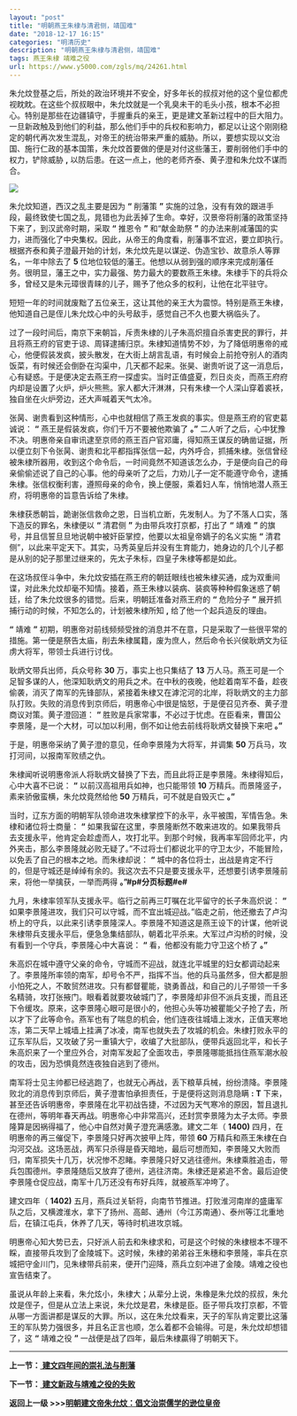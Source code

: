 ```yaml
---
layout: "post"
title: "明朝燕王朱棣与清君侧，靖国难"
date: "2018-12-17 16:15"
categories: "明清历史"
description: "明朝燕王朱棣与清君侧，靖国难"
tags: 燕王朱棣 靖难之役
url: https://www.y5000.com/zgls/mq/24261.html
---
```






朱允炆登基之后，所处的政治环境并不安全，好多年长的叔叔对他的这个皇位都虎视眈眈。在这些个叔叔眼中，朱允炆就是一个乳臭未干的毛头小孩，根本不必担心。特别是那些在边疆镇守，手握重兵的亲王，更是建文革新过程中的巨大阻力。一旦新政触及到他们的利益，那么他们手中的兵权和影响力，都足以让这个刚刚稳定的朝代再次发生混乱，对帝王的统治带来严重的威胁。所以，要想实现以文治国、施行仁政的基本国策，朱允炆首要做的便是对付这些藩王，要削弱他们手中的权力，铲除威胁
**,** 以防后患。在这一点上，他的老师齐泰、黄子澄和朱允炆不谋而合。

![](https://img.y5000.com/uploads/allimg/170725/12-1FH5100401X8.jpg)

朱允炆知道，西汉之乱主要是因为 **“** 削藩策 **”**
实施的过急，没有有效的跟进手段，最终致使七国之乱，晁错也为此丢掉了生命。幸好，汉景帝将削藩的政策坚持下来了，到汉武帝时期，采取 **“** 推恩令
**”** 和“献金助祭 **”**
的办法来削减藩国的实力，进而强化了中央集权。因此，从帝王的角度看，削藩事不宜迟，要立即执行。根据齐泰和黄子澄最开始的计划，朱允炆先是以谋逆、伪造宝钞、故意杀人等罪名，一年中除去了
**5**
位地位较低的藩王。他想以从弱到强的顺序来完成削藩任务。很明显，藩王之中，实力最强、势力最大的要数燕王朱棣。朱棣手下的兵将众多，曾经又是朱元璋很青睐的儿子，赐予了他众多的权利，让他在北平驻守。

短短一年的时间就废黜了五位亲王，这让其他的亲王大为震惊。特别是燕王朱棣，他知道自己是侄儿朱允炆心中的头号敌手，感觉自己不久也要大祸临头了。

过了一段时间后，南京下来朝旨，斥责朱棣的儿子朱高炽擅自杀害吏民的罪行，并且将燕王府的官吏于谅、周铎逮捕归京。朱棣知道情势不妙，为了降低明惠帝的戒心，他便假装发疯，披头散发，在大街上胡言乱语，有时候会上前抢夺别人的酒肉饭菜，有时候还会倒卧在沟渠中，几天都不起来。张昊、谢贵听说了这一消息后，心有疑惑。于是便决定去燕王府一探虚实。当时正值盛夏，烈日炎炎，而燕王府府内却是设置了火炉，炉火熊熊。家人都大汗淋淋，只有朱棣一个人深山穿着裘袄，独自坐在火炉旁边，还大声喊着天气太冷。

张昺、谢贵看到这种情形，心中也就相信了燕王发疯的事实。但是燕王府的官吏葛诚说： **“** 燕王是假装发疯，你们千万不要被他欺骗了 **。”**
二人听了之后，心中犹豫不决。明惠帝亲自审讯逮至京师的燕王百户官邓庸，得知燕王谋反的确凿证据，所以便立刻下令张昺、谢贵和北平都指挥张信一起，内外呼合，抓捕朱棣。张信曾经被朱棣所器用，收到这个命令后，一时间竟然不知道该怎么办，于是便向自己的母亲偷偷述说了自己的心事。他的母亲听了之后，力劝儿子一定不能遵守命令，逮捕朱棣。张信权衡利害，遵照母亲的命令，换上便服，乘着妇人车，悄悄地潜人燕王府，将明惠帝的旨意告诉给了朱棣。

朱棣获悉朝旨，跪谢张信救命之恩，日当机立断，先发制人。为了不落人口实，落下造反的罪名，朱棣便以 **“** 清君侧 **”** 为由带兵攻打京都，打出了
**“** 靖难 **”** 的旗号，并且信誓旦旦地说朝中被奸臣掌控，他要以太祖皇帝嫡子的名义实施 **“**
清君侧”，以此来平定天下。其实，马秀英皇后并没有生育能力，她身边的几个儿子都是从别的妃子那里过继来的，先太子朱标，四皇子朱棣等都是如此。

在这场叔侄斗争中，朱允炆安插在燕王府的朝廷眼线也被朱棣买通，成为双重间谍，对此朱允炆却毫不知情。接着，燕王朱棣以装病、装疯等种种假象迷惑了朝廷，给了朱允炆很多的错觉。后来，明朝廷准备对燕王府的
**“** 危险分子 **”** 展开抓捕行动的时候，不知怎么的，计划被朱棣所知 **,** 给了他一个起兵造反的理由。

**“** 靖难 **”**
初期，明惠帝对前线频频受挫的消息并不在意，只是采取了一些很平常的措施。第一便是祭告太庙，削去朱棣属籍，废为庶人，然后命令长兴侯耿炳文为征虏大将军，带领士兵进行讨伐。

耿炳文带兵出师，兵众号称 **30** 万，事实上也只集结了 **13**
万人马。燕王可是一个足智多谋的人，他深知耿炳文的用兵之术。在中秋的夜晚，他趁着南军不备，趁夜偷袭，消灭了南军的先锋部队，紧接着朱棣又在滹沱河的北岸，将耿炳文的主力部队打败。失败的消息传到京师后，明惠帝心中很是恼怒，于是便召见齐泰、黄子澄商议对策。黄子澄回道：
**“** 胜败是兵家常事，不必过于忧虑。在臣看来，曹国公李景隆，是一个大材，可以加以利用，倒不如让他去前线将耿炳文替换下来吧 **。”**

于是，明惠帝采纳了黄子澄的意见，任命李景隆为大将军，并调集 **50** 万兵马，攻打河间，以报南军败绩之仇。

朱棣闻听说明惠帝派人将耿炳文替换了下去，而且此将正是李景隆。朱棣得知后，心中大喜不已说： **“** 以前汉高祖用兵如神，也只能带领 **10**
万精兵。而景隆竖子，素来骄傲蛮横，朱允炆竟然给他 **50** 万精兵，可不就是自毁灭亡 **。”**

当时，辽东方面的明朝军队领命进攻朱棣掌控下的永平，永平被围，军情告急。朱棣和诸位将士商量： **“**
如果我留在这里，李景隆断然不敢来进攻的。如果我带兵去支援永平，他肯定会趁虚而人，攻打北平。到那个时候，我再率军回师北平，内外夹击，那么李景隆就必败无疑了。”不过将士们都说北平的守卫太少，不能冒险，以免丢了自己的根本之地。而朱棣却说：
**“** 城中的各位将士，出战是肯定不行的，但是守城还是绰绰有余的。我这次去不只是要支援永平，还想要引诱李景隆前来，将他一举擒获，一举而两得
**。”#p#分页标题#e#**

九月，朱棣率领军队支援永平。临行之前再三叮嘱在北平留守的长子朱高炽说： **“**
如果李景隆进攻，我们只可以守城，而不宜出城迎战。”临走之前，他还撤去了卢沟桥上的守兵，以此来引诱李景隆深人。李景隆不知道这是燕王设下的计谋，他听说朱棣带兵支援永平后，便急急集结部队，朝着北平杀来。大军过卢沟桥的时候，没有看到一个守兵，李景隆心中大喜说：
**“** 看，他都没有能力守卫这个桥了 **。”**

朱高炽在城中遵守父亲的命令，守城而不迎战，就连北平城里的妇女都调动起来了。李景隆所率领的南军，却号令不严，指挥不当。他的兵马虽然多，但大都是胆小怕死之人，不敢贸然进攻。只有都督瞿能，骁勇善战，和自己的儿子带领一千多名精骑，攻打张掖门。眼看着就要攻破城门了，李景隆却非但不派兵支援，而且还下令缓攻。原来，这李景隆心眼可是很小的，他担心头等功被瞿能父子抢了去，所以才下了此等命令。燕军也有了喘息的机会，他们连夜往城墙上泼水，正值天寒地冻，第二天早上城墙上挂满了冰凌，南军也就失去了攻城的机会。朱棣打败永平的辽东军队后，又攻破了另一重镇大宁，收编了大批部队，便带兵返回北平，和长子朱高炽来了一个里应外合，对南军发起了全面攻击，李景隆哪能抵挡住燕军潮水般的攻击，因为恐惧竟然连夜独自逃到了德州。

南军将士见主帅都已经逃跑了，也就无心再战，丢下粮草兵械，纷纷溃降。李景隆败北的消息传到京师后，黄子澄害怕承担责任，于是便将这则消息隐瞒 **:**
**T**
下来，甚至还告诉明惠帝，李景隆在北平初战告捷，不过因为天气寒冷的原因，暂且退扎在德州，等明年春天再战。明惠帝心中非常高兴，还封赏李景隆为太子太师。李景隆算是因祸得福了，他心中自然对黄子澄充满感激。建文二年（
**1400)** 四月，在明惠帝的再三催促下，李景隆只好再次披甲上阵，带领 **60**
万精兵和燕王朱棣在白沟河交战。这场恶战，两军只杀得是昏天暗地，最后可想而知，李景隆又大败而归，南军损失十几万，状况惨不忍睹。李景隆只好又逃往德州。朱棣乘胜追击，带兵包围德州。李景隆随后又放弃了德州，逃往济南。朱棣还是紧追不舍。最后迫使李景隆仓促应战，南军十几万还没有布好兵阵，就被燕军冲垮了。

建文四年（ **1402)**
五月，燕兵过关斩将，向南节节推进。打败淮河南岸的盛庸军队之后，又横渡淮水，拿下了扬州、高邮、通州（今江苏南通）、泰州等江北重地后，在镇江屯兵，休养了几天，等待时机进攻京城。

明惠帝心知大势已去，只好派人前去和朱棣求和，可是这个时候的朱棣根本不理不睬，直接带兵攻到了金陵城下。这时候，朱棣的弟弟谷王朱穗和李景隆，率兵在京城把守金川门，见朱棣带兵前来，便开门迎降，燕兵立刻冲进了金陵。靖难之役也宣告结束了。

虽说从年龄上来看，朱允炫小，朱棣大；从辈分上说，朱橡是朱允炆的叔叔，朱允炆是侄子，但是从立法上来说，朱允炆是君，朱棣是臣。臣子带兵攻打京都，不管从哪一方面讲都是谋反的大罪。所以，这在朱允炆看来，天子的军队肯定要比这藩王的军队势力强很多，并且名正言也顺，怎么着都不会输得。可是，朱允炆却想错了，这
**“** 靖难之役 **”** 一战便是战了四年，最后朱棣贏得了明朝天下。

* * *

**上一节：**[ **建文四年间的崇礼法与削藩**](https://www.y5000.com/zgls/mq/24260.html)

**下一节：**[ **建文新政与靖难之役的失败**](https://www.y5000.com/zgls/mq/24262.html)

**返回上一级 >>>[明朝建文帝朱允炆：倡文治崇儒学的逊位皇帝](https://www.y5000.com/zgls/mq/24265.html)**
